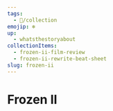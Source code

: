 ```yaml
---
tags:
  - 📂/collection
emojip: ❄️
up:
  - whatsthestoryabout
collectionItems:
  - frozen-ii-film-review
  - frozen-ii-rewrite-beat-sheet
slug: frozen-ii
---
```

# Frozen II
